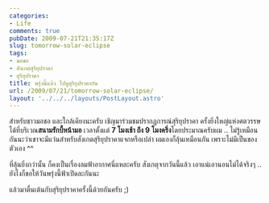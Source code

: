 ```yaml
---
categories:
- Life
comments: true
pubDate: 2009-07-21T21:35:17Z
slug: tomorrow-solar-eclipse
tags:
- มอชอ
- สังเกตสุริยุปราคา
- สุริยุปราคา
title: พรุ่งนี้แล้ว ไปดูสุริยุปราคากัน
url: /2009/07/21/tomorrow-solar-eclipse/
layout: '../../../layouts/PostLayout.astro'
---
```


สำหรับชาวมอชอ และใกล้เคียงนะครับ เชิญมาร่วมชมปรากฏการณ์สุริยุปราคา ครั้งยิ่งใหญ่แห่งศตวรรษ ได้ที่บริเวณ**สนามรักบี้หน้ามอ** เวลาตั้งแต่ **7 โมงเช้า ถึง 9 โมงครึ่ง**โดยประมาณครับผม .. ไม่รู้เหมือนกันนะว่าเขาจะมีแว่นสำหรับสังเกตสุริยุปราคาแจกหรือเปล่า ผมเองก็ลุ้นเหมือนกัน เพราะไม่มีเป็นของตัวเอง ^^



ที่ลุ้นยิ่งกว่านั้น ก็คงเป็นเรื่องลมฟ้าอากาศนี่แหละครับ สังเกตุจากวันนี้แล้ว เอาแน่เอานอนไม่ได้จริงๆ .. ยังไงก็ขอให้วันพรุ่งนี้ฟ้าเปิดละกันนะ



แล้วมาตื่นเต้นกับสุริยุปราคาครั้งนี้ด้วยกันครับ ;)
